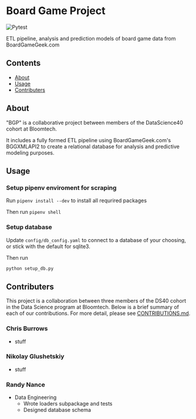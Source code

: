 # Board Game Project

![Pytest](https://github.com/randynobx/boardgamegeek_loader/actions/workflows/python-app.yml/badge.svg?event=push)

ETL pipeline, analysis and prediction models of board game data from BoardGameGeek.com

## Contents
- [About](#about)
- [Usage](#usage)
- [Contributers](#contributers)

## About

"BGP" is a collaborative project between members of the DataScience40 cohort at Bloomtech.

It includes a fully formed ETL pipeline using BoardGameGeek.com's BGGXMLAPI2 to create a relational database for 
analysis and predictive modeling purposes.

## Usage

### Setup pipenv enviroment for scraping
Run `pipenv install --dev` to install all requrired packages

Then run `pipenv shell`
### Setup database
Update `config/db_config.yaml` to connect to a database of your choosing, or stick with the default for sqlite3.

Then run

```bash
python setup_db.py
```

## Contributers

This project is a collaboration between three members of the DS40 cohort in the Data Science program at Bloomtech.
Below is a brief summary of each of our contributions. For more detail, please see [CONTRIBUTIONS.md](CONTRIBUTIONS.md).

### Chris Burrows
- stuff

### Nikolay Glushetskiy
- stuff

### Randy Nance
- Data Engineering
    - Wrote loaders subpackage and tests
    - Designed database schema
